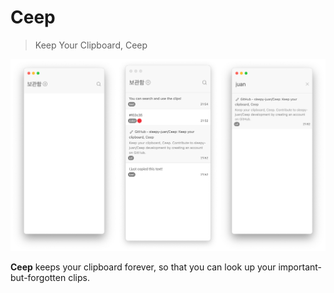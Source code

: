 # Ceep

> Keep Your Clipboard, Ceep

![image](./docs/image.png)

**Ceep** keeps your clipboard forever, so that you can look up your important-but-forgotten clips.
